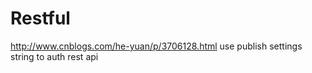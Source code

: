 # Restful
http://www.cnblogs.com/he-yuan/p/3706128.html
use publish settings string to auth rest api
